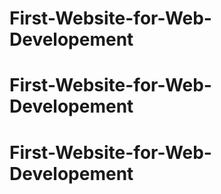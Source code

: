 # First-Website-for-Web-Developement
# First-Website-for-Web-Developement
# First-Website-for-Web-Developement
